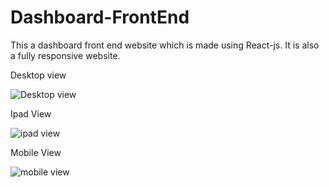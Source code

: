 # Dashboard-FrontEnd
This a dashboard front end website which is made using React-js. It is also a fully responsive website.

Desktop view

![Desktop view](https://user-images.githubusercontent.com/45256455/235203214-043b0713-1b7d-4e9c-9958-bfd63e26c06e.png)

Ipad View

![ipad view](https://user-images.githubusercontent.com/45256455/235203265-149eaa97-cce9-4340-9b19-7b01e8fdd648.png)

Mobile View

![mobile view](https://user-images.githubusercontent.com/45256455/235203343-ea4e53de-f5cb-435e-97ac-dc15839cd42c.png)

